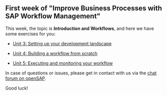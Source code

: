 ## First week of "Improve Business Processes with SAP Workflow Management"

This week, the topic is **Introduction and Workflows**, and here we have some exercises for you:

- [Unit 3: Setting up your development landscape](https://github.com/SAP-samples/btp-workflow-management-opensap/tree/main/Week%201/Unit%203)

- [Unit 4: Building a workflow from scratch](https://github.com/SAP-samples/btp-workflow-management-opensap/tree/main/Week%201/Unit%204)

- [Unit 5: Executing and monitoring your workflow](https://github.com/SAP-samples/btp-workflow-management-opensap/tree/main/Week%201/Unit%205)

In case of questions or issues, please get in contact with us via the [chat forum on openSAP](https://open.sap.com/courses/btp2/pinboard).

Good luck!
